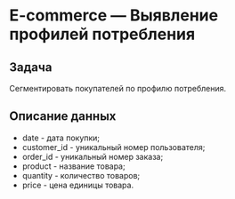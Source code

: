 # E-commerce — Выявление профилей потребления

## Задача

Сегментировать покупателей по профилю потребления.

## Описание данных

- date - дата покупки;	
- customer_id	- уникальный номер пользователя;
- order_id	- уникальный номер заказа;
- product	- название товара;
- quantity	- количество товаров;
- price - цена единицы товара.
